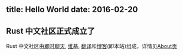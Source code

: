 title: Hello World
date: 2016-02-20
---

## Rust 中文社区正式成立了

Rust 中文社区由[即时聊天](https://chat.rust-china.org), [维基](https://wiki.rust-china.org), [翻译](https://rust-china.org/translation)和[博客](https://rust-china.org)(即本站)组成，详情见[About页](https://rust-china.org/about)
